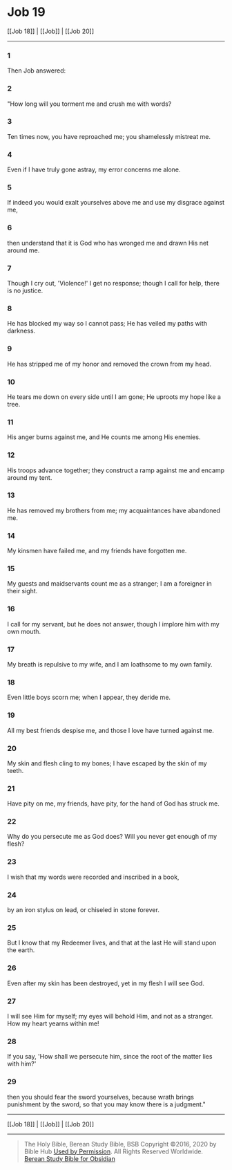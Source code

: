 # Job 19

[[Job 18]] | [[Job]] | [[Job 20]]

---

### 1
Then Job answered:

### 2
"How long will you torment me and crush me with words?

### 3
Ten times now, you have reproached me; you shamelessly mistreat me.

### 4
Even if I have truly gone astray, my error concerns me alone.

### 5
If indeed you would exalt yourselves above me and use my disgrace against me,

### 6
then understand that it is God who has wronged me and drawn His net around me.

### 7
Though I cry out, 'Violence!' I get no response; though I call for help, there is no justice.

### 8
He has blocked my way so I cannot pass; He has veiled my paths with darkness.

### 9
He has stripped me of my honor and removed the crown from my head.

### 10
He tears me down on every side until I am gone; He uproots my hope like a tree.

### 11
His anger burns against me, and He counts me among His enemies.

### 12
His troops advance together; they construct a ramp against me and encamp around my tent.

### 13
He has removed my brothers from me; my acquaintances have abandoned me.

### 14
My kinsmen have failed me, and my friends have forgotten me.

### 15
My guests and maidservants count me as a stranger; I am a foreigner in their sight.

### 16
I call for my servant, but he does not answer, though I implore him with my own mouth.

### 17
My breath is repulsive to my wife, and I am loathsome to my own family.

### 18
Even little boys scorn me; when I appear, they deride me.

### 19
All my best friends despise me, and those I love have turned against me.

### 20
My skin and flesh cling to my bones; I have escaped by the skin of my teeth.

### 21
Have pity on me, my friends, have pity, for the hand of God has struck me.

### 22
Why do you persecute me as God does? Will you never get enough of my flesh?

### 23
I wish that my words were recorded and inscribed in a book,

### 24
by an iron stylus on lead, or chiseled in stone forever.

### 25
But I know that my Redeemer lives, and that at the last He will stand upon the earth.

### 26
Even after my skin has been destroyed, yet in my flesh I will see God.

### 27
I will see Him for myself; my eyes will behold Him, and not as a stranger. How my heart yearns within me!

### 28
If you say, 'How shall we persecute him, since the root of the matter lies with him?'

### 29
then you should fear the sword yourselves, because wrath brings punishment by the sword, so that you may know there is a judgment."

---

[[Job 18]] | [[Job]] | [[Job 20]]

---

> The Holy Bible, Berean Study Bible, BSB
> Copyright &copy;2016, 2020 by Bible Hub
> [Used by Permission](https://berean.bible/terms.htm). All Rights Reserved Worldwide.
> [Berean Study Bible for Obsidian](https://github.com/gapmiss/berean-study-bible-for-obsidian)


